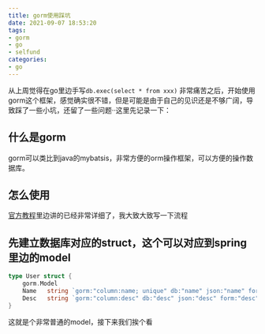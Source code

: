 ```yaml
---
title: gorm使用踩坑
date: 2021-09-07 18:53:20
tags:
- gorm
- go
- selfund
categories:
- go
---
```


从上周觉得在go里边手写`db.exec(select * from xxx)` 非常痛苦之后，开始使用gorm这个框架，感觉确实很不错，但是可能是由于自己的见识还是不够广阔，导致踩了一些小坑，还留了一些问题··这里先记录一下：

## 什么是gorm

gorm可以类比到java的mybatsis，非常方便的orm操作框架，可以方便的操作数据库。

<!--more-->

## 怎么使用

[官方教程](https://learnku.com/docs/gorm/v2)里边讲的已经非常详细了，我大致大致写一下流程


## 先建立数据库对应的struct，这个可以对应到spring里边的model

```go
type User struct {
	gorm.Model
	Name   string `gorm:"column:name; unique" db:"name" json:"name" form:"name"` 
	Desc   string `gorm:"column:desc" db:"desc" json:"desc" form:"desc"`         
}
```

这就是个非常普通的model，接下来我们挨个看
